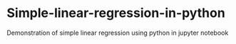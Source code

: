 # Simple-linear-regression-in-python
Demonstration of simple linear regression using python in jupyter notebook

